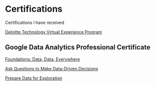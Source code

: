 # Certifications
Certifications I have received

[Deloitte Technology Virtual Experience Program](https://forage-uploads-prod.s3.amazonaws.com/completion-certificates/Deloitte%20Australia/YPWCiGNTkr6QxcpEu_Deloitte%20Australia_RFH8XKnQMKWpW8qf5_1686831040383_completion_certificate.pdf)

## Google Data Analytics Professional Certificate
[Foundations: Data, Data, Everywhere](https://www.coursera.org/account/accomplishments/certificate/SZQ2RFELM77N)

[Ask Questions to Make Data-Driven Decisions](https://www.coursera.org/account/accomplishments/certificate/W8P68ZVHDL2Z)

[Prepare Data for Exploration](https://www.coursera.org/account/accomplishments/certificate/VCEZSPSLCXRR)
